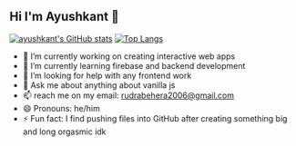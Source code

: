 ## Hi I'm Ayushkant 👋


[![ayushkant's GitHub stats](https://github-readme-stats.vercel.app/api?username=Graffian)](https://github.com/Graffian/github-readme-stats)
[![Top Langs](https://github-readme-stats.vercel.app/api/top-langs/?username=Graffian)](https://github.com/Graffian/github-readme-stats)


- 🔭 I’m currently working on creating interactive web apps
- 🌱 I’m currently learning firebase and backend development 
- 🤔 I’m looking for help with any frontend work
- 💬 Ask me about anything about vanilla js
- 📫 reach me on my email: rudrabehera2006@gmail.com 
- 😄 Pronouns: he/him
- ⚡ Fun fact: I find pushing files into GitHub after creating something big and long orgasmic idk

